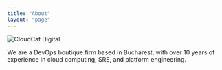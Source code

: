 ```yaml
---
title: "About"
layout: "page"
---
```


![CloudCat Digital](/images/logo_text.png#center )

We are a DevOps boutique firm based in Bucharest, 
with over 10 years of experience in cloud computing, SRE, and platform engineering.